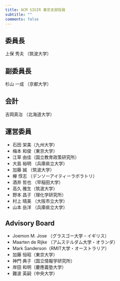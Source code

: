 ```yaml
---
title: ACM SIGIR 東京支部役員
subtitle: ""
comments: false
---
```


## 委員長

上保 秀夫 （筑波大学）

## 副委員長

杉山 一成 （京都大学）

## 会計

吉岡真治 （北海道大学）

## 運営委員

- 石田 栄美（九州大学）
- 梅本 和俊（東京大学）
- 江草 由佳（国立教育政策研究所）
- 大島 裕明 （兵庫県立大学）
- 加藤 誠 （筑波大学）
- 欅 惇志 （デンソーアイティーラボラトリ）
- 酒井 哲也 （早稲田大学）
- 高久 雅生（筑波大学）
- 野本 昌子（理化学研究所）
- 村上 晴美 （大阪市立大学）
- 山本 岳洋 （兵庫県立大学）

## Advisory Board

- Joemon M. Jose （グラスゴー大学・イギリス）
- Maarten de Rijke （アムステルダム大学・オランダ）
- Mark Sanderson（RMIT大学・オーストラリア）
- 加藤 恒昭（東京大学）
- 神門 典子（国立情報学研究所）
- 岸田 和明（慶應義塾大学）
- 難波 英嗣（中央大学）
